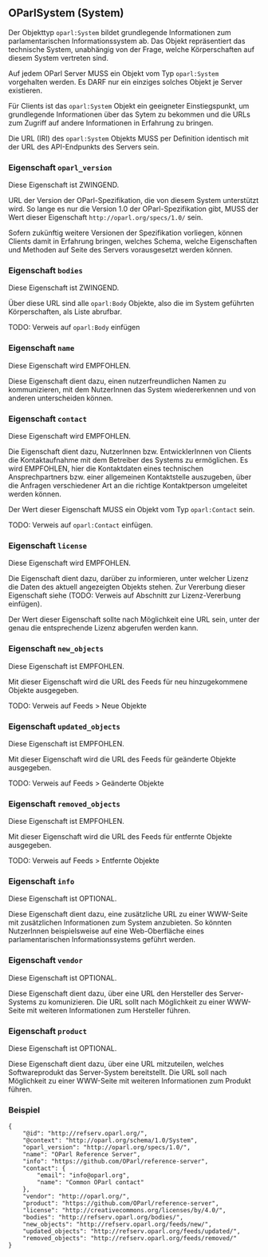 OParlSystem (System)
--------------------

Der Objekttyp `oparl:System` bildet grundlegende Informationen zum
parlamentarischen Informationssystem ab. Das Objekt repräsentiert
das technische System, unabhängig von der Frage, welche Körperschaften
auf diesem System vertreten sind.

Auf jedem OParl Server MUSS ein Objekt vom Typ `oparl:System` vorgehalten
werden. Es DARF nur ein einziges solches Objekt je Server existieren.

Für Clients ist das `oparl:System` Objekt ein geeigneter Einstiegspunkt,
um grundlegende Informationen über das Sytem zu bekommen und die URLs
zum Zugriff auf andere Informationen in Erfahrung zu bringen.

Die URL (IRI) des `oparl:System` Objekts MUSS per Definition identisch mit
der URL des API-Endpunkts des Servers sein.

### Eigenschaft `oparl_version`

Diese Eigenschaft ist ZWINGEND.

URL der Version der OParl-Spezifikation, die von diesem System unterstützt wird.
So lange es nur die Version 1.0 der OParl-Spezifikation gibt, MUSS der Wert dieser
Eigenschaft `http://oparl.org/specs/1.0/` sein.

Sofern zukünftig weitere Versionen der Spezifikation vorliegen, können Clients damit
in Erfahrung bringen, welches Schema, welche Eigenschaften und Methoden auf Seite des
Servers vorausgesetzt werden können.

### Eigenschaft `bodies`

Diese Eigenschaft ist ZWINGEND.

Über diese URL sind alle `oparl:Body` Objekte, also die im System geführten Körperschaften, als Liste abrufbar.

TODO: Verweis auf `oparl:Body` einfügen

### Eigenschaft `name`

Diese Eigenschaft wird EMPFOHLEN.

Diese Eigenschaft dient dazu, einen nutzerfreundlichen Namen zu kommunizieren, mit dem
NutzerInnen das System wiedererkennen und von anderen unterscheiden können.

### Eigenschaft `contact`

Diese Eigenschaft wird EMPFOHLEN.

Die Eigenschaft dient dazu, NutzerInnen bzw. EntwicklerInnen von Clients die Kontaktaufnahme
mit dem Betreiber des Systems zu ermöglichen. Es wird EMPFOHLEN, hier die Kontaktdaten
eines technischen Ansprechpartners bzw. einer allgemeinen Kontaktstelle auszugeben, über die
Anfragen verschiedener Art an die richtige Kontaktperson umgeleitet werden können.

Der Wert dieser Eigenschaft MUSS ein Objekt vom Typ `oparl:Contact` sein.

TODO: Verweis auf `oparl:Contact` einfügen.

### Eigenschaft `license`

Diese Eigenschaft wird EMPFOHLEN.

Die Eigenschaft dient dazu, darüber zu informieren, unter welcher Lizenz die Daten
des aktuell angezeigten Objekts stehen. Zur Vererbung dieser Eigenschaft siehe
(TODO: Verweis auf Abschnitt zur Lizenz-Vererbung einfügen).

Der Wert dieser Eigenschaft sollte nach Möglichkeit eine URL sein, unter der genau die
entsprechende Lizenz abgerufen werden kann.

### Eigenschaft `new_objects`

Diese Eigenschaft ist EMPFOHLEN.

Mit dieser Eigenschaft wird die URL des Feeds für neu hinzugekommene Objekte ausgegeben.

TODO: Verweis auf Feeds > Neue Objekte

### Eigenschaft `updated_objects`

Diese Eigenschaft ist EMPFOHLEN.

Mit dieser Eigenschaft wird die URL des Feeds für geänderte Objekte ausgegeben.

TODO: Verweis auf Feeds > Geänderte Objekte

### Eigenschaft `removed_objects`

Diese Eigenschaft ist EMPFOHLEN.

Mit dieser Eigenschaft wird die URL des Feeds für entfernte Objekte ausgegeben.

TODO: Verweis auf Feeds > Entfernte Objekte

### Eigenschaft `info`

Diese Eigenschaft ist OPTIONAL.

Diese Eigenschaft dient dazu, eine zusätzliche URL zu einer
WWW-Seite mit zusätzlichen Informationen zum System anzubieten. So könnten NutzerInnen
beispielsweise auf eine Web-Oberfläche eines parlamentarischen Informationssystems
geführt werden.

### Eigenschaft `vendor`

Diese Eigenschaft ist OPTIONAL.

Diese Eigenschaft dient dazu, über eine URL den Hersteller des Server-Systems zu komunizieren.
Die URL sollt nach Möglichkeit zu einer WWW-Seite mit weiteren Informationen zum Hersteller führen.

### Eigenschaft `product`

Diese Eigenschaft ist OPTIONAL.

Diese Eigenschaft dient dazu, über eine URL mitzuteilen, welches Softwareprodukt
das Server-System bereitstellt. Die URL soll nach Möglichkeit zu einer WWW-Seite
mit weiteren Informationen zum Produkt führen.



### Beispiel

~~~~~  {#OParlSystem_ex1 .json}
{
    "@id": "http://refserv.oparl.org/",
    "@context": "http://oparl.org/schema/1.0/System",
    "oparl_version": "http://oparl.org/specs/1.0/",
    "name": "OParl Reference Server",
    "info": "https://github.com/OParl/reference-server",
    "contact": {
        "email": "info@oparl.org",
        "name": "Common OParl contact"
    }, 
    "vendor": "http://oparl.org/",
    "product": "https://github.com/OParl/reference-server",
    "license": "http://creativecommons.org/licenses/by/4.0/",
    "bodies": "http://refserv.oparl.org/bodies/",
    "new_objects": "http://refserv.oparl.org/feeds/new/",
    "updated_objects": "http://refserv.oparl.org/feeds/updated/",
    "removed_objects": "http://refserv.oparl.org/feeds/removed/"
}
~~~~~

